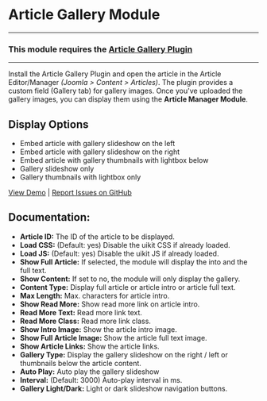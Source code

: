 # Article Gallery Module
---
### This module requires the [**Article Gallery Plugin**](https://github.com/digitreadmedia/joomla_article_gallery_plugin)
---
Install the Article Gallery Plugin and open the article in the Article Editor/Manager *(Joomla > Content > Articles)*.  The plugin provides a custom field (Gallery tab) for gallery images.  Once you've uploaded the gallery images, you can display them using the **Article Manager Module**.


## Display Options
- Embed article with gallery slideshow on the left
- Embed article with gallery slideshow on the right
- Embed article with gallery thumbnails with lightbox below
- Gallery slideshow only
- Gallery thumbnails with lightbox only

[View Demo](https://www.digitread.co.za/joomla_extensions/article-gallery) | [Report Issues on GitHub](https://github.com/digitreadmedia/joomla_article_gallery_module/issues)

## Documentation:
- **Article ID:** The ID of the article to be displayed.
- **Load CSS:** (Default: yes) Disable the uikit CSS if already loaded.
- **Load JS:**  (Default: yes) Disable the uikit JS if already loaded.
- **Show Full Article:** If selected, the module will display the into and the full text.
- **Show Content:** If set to no, the module will only display the gallery.
- **Content Type:** Display full article or article intro or article full text.
- **Max Length:** Max. characters for article intro.
- **Show Read More:** Show read more link on article intro.
- **Read More Text:** Read more link text.
- **Read More Class:** Read more link class.
- **Show Intro Image:** Show the article intro image.
- **Show Full Article Image:** Show the article full text image.
- **Show Article Links:** Show the article links.
- **Gallery Type:** Display the gallery slideshow on the right / left or thumbnails below the article content.
- **Auto Play:** Auto play the gallery slideshow
- **Interval:** (Default: 3000) Auto-play interval in ms.
- **Gallery Light/Dark:** Light or dark slideshow navigation buttons.

